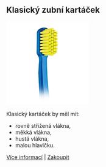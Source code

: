 ## Klasický zubní kartáček

![obrazek]

Klasický kartáček by měl mít:
- rovně střižená vlákna,
- měkká vlákna,
- hustá vlákna, 
- malou hlavičku.

[Více informací][popis] | [Zakoupit][shop]

[popis]: https://www.nazuby.cz/zubni-kartacky?fullDescription=true
[shop]: https://www.nazuby.cz/zubni-kartacky?article=jak-vybrat-spravny-zubni-kartacek
[obrazek]: image.png
